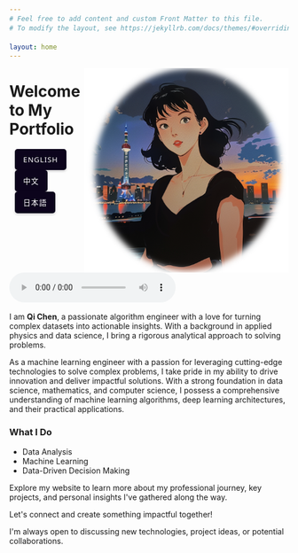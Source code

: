 ```yaml
---
# Feel free to add content and custom Front Matter to this file.
# To modify the layout, see https://jekyllrb.com/docs/themes/#overriding-theme-defaults

layout: home
---
```


<!-- ![Qi Chen](assets/img/IMG_2789.PNG) -->
<img style="float:right" src="/assets/img/IMG_2801.PNG" width="369"/>

# Welcome to My Portfolio


<!-- Audio Controls -->
<div id="audio-controls">
  <button onclick="switchLanguage('english')">English</button>
  <!-- <button onclick="switchLanguage('spanish')">Español</button> -->
  <button onclick="switchLanguage('chinese')">中文</button>
  <button onclick="switchLanguage('japanese')">日本語</button>
</div>

<!-- Audio Player -->
<audio id="multilingual-audio" controls>
  <source src="/assets/audio/homepage-english.wav" type="audio/wav">
  Your browser does not support the audio element.
</audio>

<script>
function switchLanguage(language) {
  var audioPlayer = document.getElementById('multilingual-audio');
  var basePath = '/assets/audio/homepage-';
  
  switch(language) {
    case 'english':
      audioPlayer.src = basePath + 'english.wav';
      break;
    case 'spanish':
      audioPlayer.src = basePath + 'spanish.wav';
      break;
    case 'chinese':
      audioPlayer.src = basePath + 'chinese.wav';
      break;
    case 'japanese':
      audioPlayer.src = basePath + 'japanese.wav';
      break;
    default:
      // Default to English if something goes wrong
      audioPlayer.src = basePath + 'english.wav';
  }
  
  // Reload and play the new audio file
  audioPlayer.load();
  audioPlayer.play();
}
</script>

<style>
  #audio-controls button {
  cursor: pointer;
  padding: 10px 15px;
  margin: 0 10px;
  background-color: #0c041c; /* A bright, modern blue */
  border: none;
  border-radius: 5px;
  color: white; /* White text on a blue background */
  font-family: 'Segoe UI', Tahoma, Geneva, Verdana, sans-serif;
  text-transform: uppercase; /* Makes the button text uppercase */
  letter-spacing: 1px; /* Increases spacing between letters for a modern look */
  box-shadow: 0 2px 4px rgba(0, 0, 0, 0.2); /* Adds a subtle shadow for depth */
  transition: background-color 0.3s, box-shadow 0.3s; /* Smooth transitions for hover effects */
}

#audio-controls button:hover, #audio-controls button:focus {
  background-color: #d2a2ea; /* A darker blue on hover/focus for interaction feedback */
  box-shadow: 0 4px 8px rgba(0, 0, 0, 0.3); /* A larger shadow on hover/focus for a "lifting" effect */
  outline: none; /* Removes the outline to keep the design clean */
}

#audio-controls button:active {
  background-color: #69588c; /* Even darker for the active (clicked) state */
  box-shadow: 0 2px 4px rgba(0, 0, 0, 0.2); /* Reverts to a smaller shadow to simulate pressing down */
}
</style>



I am **Qi Chen**, a passionate algorithm engineer with a love for turning complex datasets into actionable insights. With a background in applied physics and data science, I bring a rigorous analytical approach to solving problems.

As a machine learning engineer with a passion for leveraging cutting-edge technologies to solve complex problems, I take pride in my ability to drive innovation and deliver impactful solutions. With a strong foundation in data science, mathematics, and computer science, I possess a comprehensive understanding of machine learning algorithms, deep learning architectures, and their practical applications.

### What I Do
- Data Analysis
- Machine Learning
- Data-Driven Decision Making


Explore my website to learn more about my professional journey, key projects, and personal insights I've gathered along the way. 


Let's connect and create something impactful together!

I'm always open to discussing new technologies, project ideas, or potential collaborations. 
 

